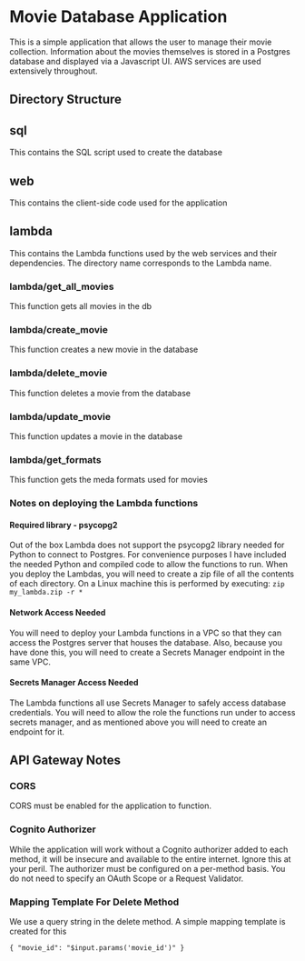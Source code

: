 # Movie Database Application
This is a simple application that allows the user to manage their movie
collection.  Information about the movies themselves is stored in a 
Postgres database and displayed via a Javascript UI.  AWS services are used
extensively throughout.

## Directory Structure
## sql
This contains the SQL script used to create the database

## web
This contains the client-side code used for the application

## lambda
This contains the Lambda functions used by the web services and their
dependencies.  The directory name corresponds to the Lambda name.
### lambda/get_all_movies
This function gets all movies in the db
### lambda/create_movie
This function creates a new movie in the database
### lambda/delete_movie
This function deletes a movie from the database
### lambda/update_movie
This function updates a movie in the database
### lambda/get_formats
This function gets the meda formats used for movies
### Notes on deploying the Lambda functions
#### Required library - psycopg2
Out of the box Lambda does not support the psycopg2 library needed for Python
to connect to Postgres. For convenience purposes I have included the needed
Python and compiled code to allow the functions to run.  When you deploy
the Lambdas, you will need to create a zip file of all the contents of
each directory.  On a Linux machine this is performed by executing:
`zip my_lambda.zip -r *`
#### Network Access Needed
You will need to deploy your Lambda functions in a VPC so that they can access
the Postgres server that houses the database.  Also, because you have done this, 
you will need to create a Secrets Manager endpoint in the same VPC.
#### Secrets Manager Access Needed
The Lambda functions all use Secrets Manager to safely access database
credentials.  You will need to allow the role the functions run under to access
secrets manager, and as mentioned above you will need to create an endpoint
for it.

## API Gateway Notes
### CORS
CORS must be enabled for the application to function.
### Cognito Authorizer
While the application will work without a Cognito authorizer added to each
method, it will be insecure and available to the entire internet.  Ignore this
at your peril.
The authorizer must be configured on a per-method basis.  You do not need to
specify an OAuth Scope or a Request Validator.
### Mapping Template For Delete Method
We use a query string in the delete method.  A simple mapping template is created
for this

`
{
	"movie_id": "$input.params('movie_id')"
}
`
